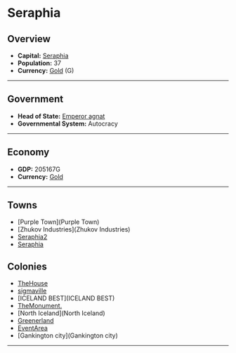 # Seraphia

## Overview

- **Capital:** [Seraphia](Seraphia)
- **Population:** 37
- **Currency:** [Gold](Gold) (G)

---

## Government

- **Head of State:** [Emperor agnat](agnat)
- **Governmental System:** Autocracy

---

## Economy

- **GDP:** <!-- GDP -->205167G<!-- GDP -->
- **Currency:** [Gold](Gold)

---

## Towns

- [Purple Town](Purple Town)
- [Zhukov Industries](Zhukov Industries)
- [Seraphia2](Seraphia2)
- [Seraphia](Seraphia)

## Colonies

- [TheHouse](TheHouse)
- [sigmaville](sigmaville)
- [ICELAND BEST](ICELAND BEST)
- [TheMonument.](TheMonument.)
- [North Iceland](North Iceland)
- [Greenerland](Greenerland)
- [EventArea](EventArea)
- [Gankington city](Gankington city)

---